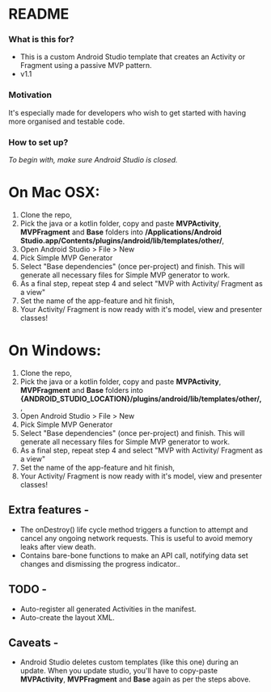 # README #

### What is this for? ###

* This is a custom Android Studio template that creates an Activity or Fragment using a passive MVP pattern.
* v1.1

### Motivation ###

It's especially made for developers who wish to get started with having more organised and testable code.

### How to set up? ###

*To begin with, make sure Android Studio is closed.* 

# On Mac OSX:

1. Clone the repo,
2. Pick the java or a kotlin folder, copy and paste **MVPActivity**, **MVPFragment** and **Base** folders into **/Applications/Android Studio.app/Contents/plugins/android/lib/templates/other/**,
3. Open Android Studio > File > New
4. Pick Simple MVP Generator
5. Select "Base dependencies" (once per-project) and finish. This will generate all necessary files for Simple MVP generator to work.
6. As a final step, repeat step 4 and select "MVP with Activity/ Fragment as a view"
7. Set the name of the app-feature and hit finish,
8. Your Activity/ Fragment is now ready with it's model, view and presenter classes!

# On Windows: 

1. Clone the repo,
2. Pick the java or a kotlin folder, copy and paste **MVPActivity**, **MVPFragment** and **Base** folders into **{ANDROID_STUDIO_LOCATION}/plugins/android/lib/templates/other/,**,
3. Open Android Studio > File > New
4. Pick Simple MVP Generator
5. Select "Base dependencies" (once per-project) and finish. This will generate all necessary files for Simple MVP generator to work.
6. As a final step, repeat step 4 and select "MVP with Activity/ Fragment as a view"
7. Set the name of the app-feature and hit finish,
8. Your Activity/ Fragment is now ready with it's model, view and presenter classes! 

## Extra features -

* The onDestroy() life cycle method triggers a function to attempt and cancel any ongoing network requests. This is useful to avoid memory leaks after view death.
* Contains bare-bone functions to make an API call, notifying data set changes and dismissing the progress indicator..

## TODO -

* Auto-register all generated Activities in the manifest.
* Auto-create the layout XML.

## Caveats - 

* Android Studio deletes custom templates (like this one) during an update. When you update studio, you'll have  to copy-paste **MVPActivity**, **MVPFragment** and **Base** again as per the steps above.
